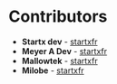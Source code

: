 # Contributors

* **Startx dev** - [startxfr](https://github.com/startxfr)
* **Meyer A Dev** - [startxfr](https://github.com/meyeradev)
* **Mallowtek** - [startxfr](https://github.com/mallowtek)
* **Milobe** - [startxfr](https://github.com/Milobe)